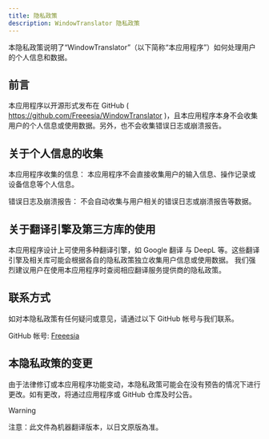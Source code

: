 ```yaml
---
title: 隐私政策
description: WindowTranslator 隐私政策
---
```


本隐私政策说明了“WindowTranslator”（以下简称“本应用程序”）如何处理用户的个人信息和数据。

## 前言
本应用程序以开源形式发布在 GitHub ( https://github.com/Freeesia/WindowTranslator )，且本应用程序本身不会收集用户的个人信息或使用数据。另外，也不会收集错误日志或崩溃报告。

## 关于个人信息的收集
本应用程序收集的信息：
本应用程序不会直接收集用户的输入信息、操作记录或设备信息等个人信息。

错误日志及崩溃报告：
不会自动收集与用户相关的错误日志或崩溃报告等数据。

## 关于翻译引擎及第三方库的使用
本应用程序设计上可使用多种翻译引擎，如 Google 翻译 与 DeepL 等。这些翻译引擎及相关库可能会根据各自的隐私政策独立收集用户信息或使用数据。
我们强烈建议用户在使用本应用程序时查阅相应翻译服务提供商的隐私政策。

## 联系方式
如对本隐私政策有任何疑问或意见，请通过以下 GitHub 帐号与我们联系。

GitHub 帐号: [Freeesia](https://github.com/Freeesia)

## 本隐私政策的变更
由于法律修订或本应用程序功能变动，本隐私政策可能会在没有预告的情况下进行更改。如有更改，将通过应用程序或 GitHub 仓库及时公告。

> [!WARNING]
> 注意：此文件為机器翻译版本，以日文原版為准。
